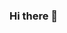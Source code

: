 ### Hi there 👋

<!--
**RayNanta/RayNanta** is a ✨ _special_ ✨ repository because its `README.md` (this file) appears on your GitHub profile.

Here are some ideas to get you started:

- :school_satchel: I’m currently contiung my study on SMK Telkom Malang
- 🌱 I’m currently learning React Js Front End Web Development
- 💬 Ask me about ...
- 📫 Get in me in touch on my Instagram account
- ⚡ Fun fact: I'm really into UI/UX Design
-->
